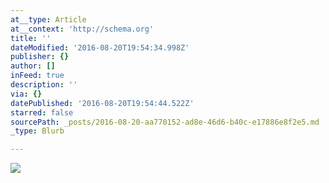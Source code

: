 ```yaml
---
at__type: Article
at__context: 'http://schema.org'
title: ''
dateModified: '2016-08-20T19:54:34.998Z'
publisher: {}
author: []
inFeed: true
description: ''
via: {}
datePublished: '2016-08-20T19:54:44.522Z'
starred: false
sourcePath: _posts/2016-08-20-aa770152-ad8e-46d6-b40c-e17886e8f2e5.md
_type: Blurb

---
```

<article style=""><img src="https://the-grid-user-content.s3-us-west-2.amazonaws.com/b18732a0-345d-495d-a403-f3d2ca0720bf.jpg" /></article>